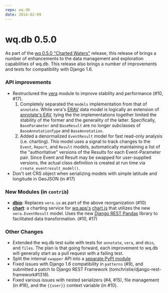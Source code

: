 ```yaml
---
repo: wq.db
date: 2014-02-09
---
```


# wq.db 0.5.0

As part of the [wq 0.5.0 "Charted Waters"](./wq-0.5.0.md) release, this release of brings a number of enhancements to the data management and exploration capabilities of wq.db.  This release also brings a number of improvements and tests for compatibility with Django 1.6.

### API improvements
- Restructured the [vera](http://wq.io/vera) module to improve stability and performance (#10, #17).
  1. Completely separated the `models` implementation from that of `annotate`.  While vera's [ERAV](http://wq.io/docs/erav) data model is logically an extension of [annotate's EAV](http://wq.io/docs/annotate), tying the the implementations together limited the stability of the former and the generality of the latter.  Specifically, `BaseParameter` and `BaseResult` are no longer subclasses of `BaseAnnotationType` and `BaseAnnotation`.
  2. Added a denormalized `EventResult` model for fast read-only analysis (i.e. charting).  This model uses a signal to track changes to the `Event`, `Report`, and `Result` models, automatically maintaining a list of the "authoritative" versions of the Results for each Event-Parameter pair.  Since Event and Result may be swapped for user-supplied versions, the actual class definition is created at run time via `create_eventresult_model()`.
- Don't set CRS object when serializing models with simple latitude and longitude in GeoJSON (in #17)

### New Modules (in `contrib`)
- **[dbio](http://wq.io/docs/dbio)**: Replaces `vera.io` as part of the above reorganization (#10)
- **[chart](http://wq.io/docs/chart)**: a charting service for [wq.app's](http://wq.io/wq.app)&nbsp;[chart.js](http://wq.io/docs/chart-js) that utilizes the new `vera.EventResult` model.  Uses the new [Django REST Pandas](https://github.com/wq/django-rest-pandas) library to facilitated data transformation. (#10, #17) 

### Other Changes
- Extended the wq.db test suite with tests for `annotate`, `vera`, and `dbio`, and `files`.  The plan is that going forward, each improvement to wq.db will generally start as a pull request with a failing test.
- Split the internal `swapper` API into a [separate PyPI module](https://github.com/wq/django-swappable-models)
- Fixed issues with Django 1.6 compatibility in `patterns` (#9), and submitted a patch to Django REST Framework (tomchristie/django-rest-framework#1318).
- Fixed various issues with nested serializers (#4, #15), file management (in #16), and the `{{user}}` context variable (in #10).
